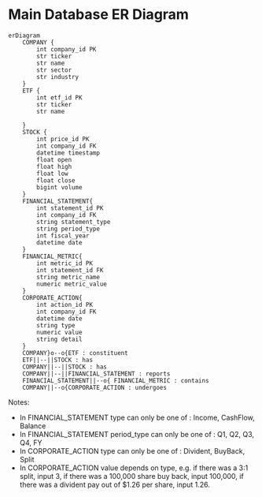 # Main Database ER Diagram  

```mermaid
erDiagram
    COMPANY {
        int company_id PK
        str ticker
        str name
        str sector
        str industry
    }
    ETF {
        int etf_id PK
        str ticker
        str name 

    }
    STOCK {
        int price_id PK
        int company_id FK
        datetime timestamp
        float open
        float high 
        float low
        float close
        bigint volume
    }
    FINANCIAL_STATEMENT{
        int statement_id PK
        int company_id FK
        string statement_type   
        string period_type   
        int fiscal_year  
        datetime date
    }
    FINANCIAL_METRIC{
        int metric_id PK
        int statement_id FK
        string metric_name
        numeric metric_value
    }
    CORPORATE_ACTION{
        int action_id PK
        int company_id FK
        datetime date
        string type 
        numeric value
        string detail
    }
    COMPANY}o--o{ETF : constituent   
    ETF||--||STOCK : has
    COMPANY||--||STOCK : has 
    COMPANY||--||FINANCIAL_STATEMENT : reports
    FINANCIAL_STATEMENT||--o{ FINANCIAL_METRIC : contains
    COMPANY||--o{CORPORATE_ACTION : undergoes
```
Notes:  
- In FINANCIAL_STATEMENT type can only be one of : Income, CashFlow, Balance  
- In FINANCIAL_STATEMENT period_type can only be one of : Q1, Q2, Q3, Q4, FY  
- In CORPORATE_ACTION type can only be one of : Divident, BuyBack, Split  
- In CORPORATE_ACTION value depends on type, e.g. if there was a 3:1 split, input 3, if there was a 100,000 share buy back, input 100,000, if there was a divident pay out of $1.26 per share, input 1.26. 